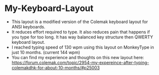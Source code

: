 # My-Keyboard-Layout
- This layout is a modified version of the Colemak keyboard layout for ANSI keyboards.
- It reduces effort required to type. It also reduces pain that happens if you type for too long. It has way balanced key structure then QWERTY keyboard layout. 
- I reached typing speed of 130 wpm using this layout on MonkeyType in just 10 months. (current 144 wpm)
- You can find my experience and thoughts on this new layout here: https://forum.colemak.com/topic/2954-my-expereince-after-typing-colemakdhk-for-about-10-months/#p25003 
